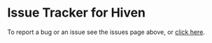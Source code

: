 # Issue Tracker for Hiven

To report a bug or an issue see the issues page above, or [click here](https://github.com/hivenapp/issues/issues/new?assignees=&labels=&template=bug_report.md&title=).
